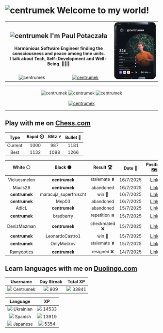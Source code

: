 <h1>
  <img
    src="https://emojis.slackmojis.com/emojis/images/1531849430/4246/blob-sunglasses.gif"
    width="30"
    alt="centrumek"
  />
  Welcome to my world!
</h1>

<table>
  <tbody>
    <tr>
      <td align="center" width="70%" colspan="2">
        <h2>
          <img
            src="https://raw.githubusercontent.com/MartinHeinz/MartinHeinz/master/wave.gif"
            width="30px"
            alt="centrumek"
          />
          I'm Paul Potaczała
        </h2>
        <h4>
          Harmonious Software Engineer finding the consciousness and peace among time units.
          <br/>
          I talk about Tech, Self-Development and Well-Being. 🌿🧘🚀
        </h4>
      </td>
      <td width="30%" rowspan="2">
        <a href="https://app.daily.dev/centrumek">
          <img
            src="./devcard.svg"
            alt="centrumek"
          />
        </a>
      </td>
    </tr>
    <tr align="center">
      <td>
        <img
          src="https://komarev.com/ghpvc/?username=centrumek&label=visitors&color=0e75b6&style=flat"
          alt="centrumek"
        >
      </td>
      <td>
        <a href="https://stackoverflow.com/users/14496012/centrumek">
          <img
            src="https://stackoverflow.com/users/flair/14496012.png?theme=dark"
            alt="centrumek"
          >
        </a>
      </td>
    </tr>
  </tbody>
</table>

---
<div align="center">
  <img 
    src="https://github-readme-stats.vercel.app/api?username=centrumek&show_icons=true&count_private=true&theme=dark&hide_border=true&hide=issues,contribs&bg_color=00000000"
    alt="centrumek"
  />
  <img
    src="https://github-readme-stats.vercel.app/api/top-langs/?username=centrumek&layout=compact&hide_border=true&theme=dark&bg_color=00000000&langs_count=6&exclude_repo=air-statistic-app"
    alt="centrumek"
  />
  <img 
    src="https://github-readme-streak-stats.herokuapp.com?user=centrumek&theme=dark&hide_border=true&background=FFFFFF00"
    alt="centrumek"
  />
  <br/>
  <br/>
  <a href="https://www.buymeacoffee.com/centrumek">
    <img
      src="https://cdn.buymeacoffee.com/buttons/v2/default-orange.png"
      height="50"
      width="210"
      alt="centrumek"
    />
  </a>
</div>

---

## Play with me on [Chess.com](https://www.chess.com/member/centrumek)

<div align="center">
<!--START_SECTION:chessStats-->
<!-- Automatically generated with https://github.com/Balastrong/chess-stats-action -->

| Type | Rapid ⏲️ | Blitz ⚡ | Bullet 🔫 |
|:---:|:---:|:---:|:---:|
| Current | 1000 | 987 | 1181 |
| Best | 1132 | 1098 | 1266 |

| White ⚪ | Black ⚫ | Result 🏆 | Date 📅 | Position 🗺️ | Type 🕕 |
|:---:|:---:|:---:|:---:|:---:|:---:|
| Viciuosmelon | **centrumek** | stalemate ⏸️ | 16/7/2025 | <a href="http://www.ee.unb.ca/cgi-bin/tervo/fen.pl?select=8/8/8/kPKP4/2P5/1P6/8/8 b - - 0 46">Link</a> | Blitz |
| Mauls29 | **centrumek** | abandoned  | 16/7/2025 | <a href="http://www.ee.unb.ca/cgi-bin/tervo/fen.pl?select=8/8/3R3p/6p1/1pp5/1k3PPB/5PKP/Q7 b - - 0 35">Link</a> | Blitz |
| **centrumek** | maracuja_superfruscht | win 🥇 | 16/7/2025 | <a href="http://www.ee.unb.ca/cgi-bin/tervo/fen.pl?select=1k1r1r2/ppp1n2Q/5q2/5p2/1PBPpP1P/P3P3/1P1B4/2KR2R1 b - - 0 23">Link</a> | Blitz |
| **centrumek** | Mep03 | abandoned  | 16/7/2025 | <a href="http://www.ee.unb.ca/cgi-bin/tervo/fen.pl?select=r3k2r/p1p2ppp/2pbp3/3p2q1/3P2P1/2P1PQ1P/PBP2P2/R3K2R w KQkq - 1 12">Link</a> | Blitz |
| AdlcL | **centrumek** | abandoned  | 15/7/2025 | <a href="http://www.ee.unb.ca/cgi-bin/tervo/fen.pl?select=2kr2nr/4b3/1p1p3p/p2P1Qp1/1pPN4/1P5P/P4PP1/R3R1K1 b - - 0 21">Link</a> | Blitz |
| **centrumek** | bradberry | repetition ⏸️ | 15/7/2025 | <a href="http://www.ee.unb.ca/cgi-bin/tervo/fen.pl?select=r1b1Q1k1/p5r1/2p1p3/3pq1B1/1P6/P3P3/2P1K3/8 b - - 12 35">Link</a> | Blitz |
| DenizMazman | **centrumek** | checkmated ❌ | 15/7/2025 | <a href="http://www.ee.unb.ca/cgi-bin/tervo/fen.pl?select=6Q1/3k2R1/4R3/8/p2P4/P1P5/1PK5/1r1r4 b - - 6 45">Link</a> | Blitz |
| **centrumek** | LeonardoCastro1 | win 🥇 | 15/7/2025 | <a href="http://www.ee.unb.ca/cgi-bin/tervo/fen.pl?select=8/8/8/3KBP2/3P4/5k2/8/8 b - - 0 74">Link</a> | Blitz |
| **centrumek** | OnlyMoskov | stalemate ⏸️ | 15/7/2025 | <a href="http://www.ee.unb.ca/cgi-bin/tervo/fen.pl?select=2k5/2P3p1/6p1/5p2/p4P1K/5P1P/6r1/8 w - - 0 48">Link</a> | Blitz |
| Ramyoptics | **centrumek** | resigned ❌ | 14/7/2025 | <a href="http://www.ee.unb.ca/cgi-bin/tervo/fen.pl?select=8/1R6/8/6k1/6Q1/6bK/8/8 b - - 1 58">Link</a> | Blitz |

<!--END_SECTION:chessStats-->
</div>

## Learn languages with me on [Duolingo.com](https://www.duolingo.com/profile/Centrumek)

<div align="center">
<!--START_SECTION:duolingoStats-->
<!-- Automatically generated with https://github.com/centrumek/duolingo-readme-stats-->

| Username | Day Streak | Total XP |
|:---:|:---:|:---:|
| <img src="https://raw.githubusercontent.com/centrumek/duolingo-readme-stats/main/assets/duolingo.png" height="12"> Centrumek | <img src="https://raw.githubusercontent.com/centrumek/duolingo-readme-stats/main/assets/streakinactive.svg" height="12"> 809 | <img src="https://raw.githubusercontent.com/centrumek/duolingo-readme-stats/main/assets/xp.svg" height="12"> 33841 | <img src="https://raw.githubusercontent.com/centrumek/duolingo-readme-stats/main/assets/xp.svg" height="12"> 0 |

| Language | XP |
|:---:|:---:|
| <img src="https://raw.githubusercontent.com/centrumek/duolingo-readme-stats/main/assets/langs/ukrainian.svg" height="12"> Ukrainian | <img src="https://raw.githubusercontent.com/centrumek/duolingo-readme-stats/main/assets/xp.svg" height="12"> 14533 |
| <img src="https://raw.githubusercontent.com/centrumek/duolingo-readme-stats/main/assets/langs/spanish.svg" height="12"> Spanish | <img src="https://raw.githubusercontent.com/centrumek/duolingo-readme-stats/main/assets/xp.svg" height="12"> 13919 |
| <img src="https://raw.githubusercontent.com/centrumek/duolingo-readme-stats/main/assets/langs/japanese.svg" height="12"> Japanese | <img src="https://raw.githubusercontent.com/centrumek/duolingo-readme-stats/main/assets/xp.svg" height="12"> 5354 |

<!--END_SECTION:duolingoStats-->
</div>
<!--
**centrumek/centrumek** is a ✨ _special_ ✨ repository because its `README.md` (this file) appears on your GitHub profile.

Here are some ideas to get you started:

- 🔭 I’m currently working on ...
- 🌱 I’m currently learning ...
- 👯 I’m looking to collaborate on ...
- 🤔 I’m looking for help with ...
- 💬 Ask me about ...
- 📫 How to reach me: ...
- 😄 Pronouns: ...
- ⚡ Fun fact: ...
-->
